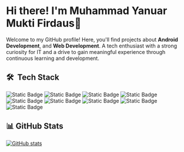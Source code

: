 # Hi there! I'm Muhammad Yanuar Mukti Firdaus👋

Welcome to my GitHub profile!
Here, you'll find projects about **Android Development**, and **Web Development**.
A tech enthusiast with a strong curiosity for IT and a drive to gain meaningful experience through continuous learning and development.

## 🛠 &nbsp;Tech Stack
![Static Badge](https://img.shields.io/badge/HTML-%23E34F26?style=for-the-badge&logo=html5&logoColor=white)
![Static Badge](https://img.shields.io/badge/CSS-%23663399?style=for-the-badge&logo=css&logoColor=white)
![Static Badge](https://img.shields.io/badge/JAVASCRIPT-%23F7DF1E?style=for-the-badge&logo=javascript&logoColor=white)
![Static Badge](https://img.shields.io/badge/KOTLIN-%237F52FF?style=for-the-badge&logo=kotlin&logoColor=white)
![Static Badge](https://img.shields.io/badge/PHP-%23777BB4?style=for-the-badge&logo=php&logoColor=white)
![Static Badge](https://img.shields.io/badge/Dart-%230175C2?style=for-the-badge&logo=dart&logoColor=white)
![Static Badge](https://img.shields.io/badge/flutter-%2302569B?style=for-the-badge&logo=flutter&logoColor=white)
![Static Badge](https://img.shields.io/badge/Jetpack%20Compose-%234285F4?style=for-the-badge&logo=jetpack%20compose&logoColor=white)
![Static Badge](https://img.shields.io/badge/Python-%233776AB?style=for-the-badge&logo=python&logoColor=white)

## 📊 GitHub Stats
[![GitHub stats](https://github-readme-stats.vercel.app/api?username=mukti128)](https://github.com/mukti128/github-readme-stats)
